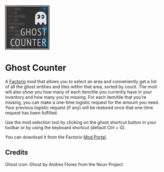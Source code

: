 ![Mod thumbnail](/thumbnail.png)

# Ghost Counter

A [Factorio](https://factorio.com) mod that allows you to select an area and conveniently get a list
of all the ghost entities and tiles within that area, sorted by count. The mod will also show you
how many of each item/tile you currently have in your inventory and how many you're missing. For
each item/tile that you're missing, you can make a one-time logistic request for the amount you
need. Your previous logistic request (if any) will be restored once that one-time request has been
fulfilled.

Use the mod selection tool by clicking on the ghost shortcut button in your toolbar or by using the
keyboard shortcut (default Ctrl + G).

You can download it from the Factorio
[Mod Portal](https://mods.factorio.com/mod/ghost-counter).

## Credits

Ghost icon: Ghost by Andres Flores from the Noun Project
